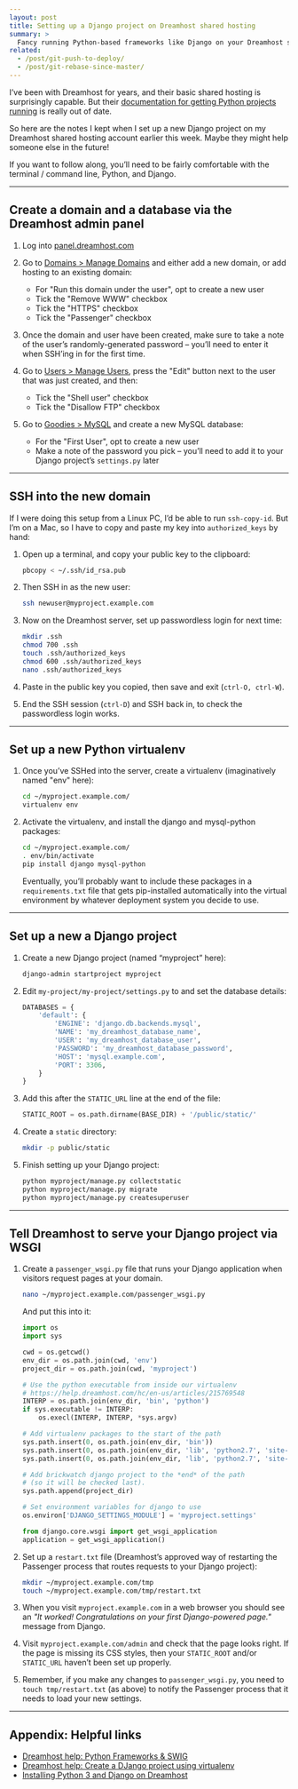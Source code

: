 ```yaml
---
layout: post
title: Setting up a Django project on Dreamhost shared hosting
summary: >
  Fancy running Python-based frameworks like Django on your Dreamhost shared hosting? The Dreamhost docs are pretty out of date, but I’ve got you sorted.
related:
  - /post/git-push-to-deploy/
  - /post/git-rebase-since-master/
---
```


I’ve been with Dreamhost for years, and their basic shared hosting is surprisingly capable. But their [documentation for getting Python projects running](https://help.dreamhost.com/hc/en-us/sections/203851738-Python-Frameworks-SWIG) is really out of date.

So here are the notes I kept when I set up a new Django project on my Dreamhost shared hosting account earlier this week. Maybe they might help someone else in the future!

If you want to follow along, you’ll need to be fairly comfortable with the terminal / command line, Python, and Django.

---

## Create a domain and a database via the Dreamhost admin panel

1. Log into [panel.dreamhost.com](https://panel.dreamhost.com)
1. Go to [Domains > Manage Domains](https://panel.dreamhost.com/index.cgi?tree=domain.manage) and either add a new domain, or add hosting to an existing domain:
    - For "Run this domain under the user", opt to create a new user
    - Tick the "Remove WWW" checkbox
    - Tick the "HTTPS" checkbox
    - Tick the "Passenger" checkbox

1. Once the domain and user have been created, make sure to take a note of the user’s randomly-generated password – you’ll need to enter it when SSH’ing in for the first time.
1. Go to [Users > Manage Users](https://panel.dreamhost.com/index.cgi?tree=users.users), press the "Edit" button next to the user that was just created, and then:
    - Tick the "Shell user" checkbox
    - Tick the "Disallow FTP" checkbox

1. Go to [Goodies > MySQL](https://panel.dreamhost.com/index.cgi?tree=goodies.mysql) and create a new MySQL database:
    - For the "First User", opt to create a new user
    - Make a note of the password you pick – you’ll need to add it to your Django project’s `settings.py` later

---

## SSH into the new domain

If I were doing this setup from a Linux PC, I’d be able to run `ssh-copy-id`. But I’m on a Mac, so I have to copy and paste my key into `authorized_keys` by hand:

1. Open up a terminal, and copy your public key to the clipboard:

   ```sh
   pbcopy < ~/.ssh/id_rsa.pub
   ```

1. Then SSH in as the new user:

   ```sh
   ssh newuser@myproject.example.com
   ```

1. Now on the Dreamhost server, set up passwordless login for next time:

   ```sh
   mkdir .ssh
   chmod 700 .ssh
   touch .ssh/authorized_keys
   chmod 600 .ssh/authorized_keys
   nano .ssh/authorized_keys
   ```

1. Paste in the public key you copied, then save and exit (`ctrl-O, ctrl-W`).
1. End the SSH session (`ctrl-D`) and SSH back in, to check the passwordless login works.

---

## Set up a new Python virtualenv

1. Once you’ve SSHed into the server, create a virtualenv (imaginatively named "env" here):

   ```sh
   cd ~/myproject.example.com/
   virtualenv env
   ```

1. Activate the virtualenv, and install the django and mysql-python packages:

   ```sh
   cd ~/myproject.example.com/
   . env/bin/activate
   pip install django mysql-python
   ```

    Eventually, you’ll probably want to include these packages in a `requirements.txt` file that gets pip-installed automatically into the virtual environment by whatever deployment system you decide to use.

---

## Set up a new a Django project

1. Create a new Django project (named “myproject” here):

   ```sh
   django-admin startproject myproject
   ```

1. Edit `my-project/my-project/settings.py` to and set the database details:

   ```python
   DATABASES = {
       'default': {
           'ENGINE': 'django.db.backends.mysql',
           'NAME': 'my_dreamhost_database_name',
           'USER': 'my_dreamhost_database_user',
           'PASSWORD': 'my_dreamhost_database_password',
           'HOST': 'mysql.example.com',
           'PORT': 3306,
       }
   }
   ```

1. Add this after the `STATIC_URL` line at the end of the file:

   ```python
   STATIC_ROOT = os.path.dirname(BASE_DIR) + '/public/static/'
   ```

1. Create a `static` directory:

   ```sh
   mkdir -p public/static
   ```

1. Finish setting up your Django project:

   ```sh
   python myproject/manage.py collectstatic
   python myproject/manage.py migrate
   python myproject/manage.py createsuperuser
   ```

---

## Tell Dreamhost to serve your Django project via WSGI

1. Create a `passenger_wsgi.py` file that runs your Django application when visitors request pages at your domain.

   ```sh
   nano ~/myproject.example.com/passenger_wsgi.py
   ```

    And put this into it:

   ```python
   import os
   import sys

   cwd = os.getcwd()
   env_dir = os.path.join(cwd, 'env')
   project_dir = os.path.join(cwd, 'myproject')

   # Use the python executable from inside our virtualenv
   # https://help.dreamhost.com/hc/en-us/articles/215769548
   INTERP = os.path.join(env_dir, 'bin', 'python')
   if sys.executable != INTERP:
       os.execl(INTERP, INTERP, *sys.argv)

   # Add virtualenv packages to the start of the path
   sys.path.insert(0, os.path.join(env_dir, 'bin'))
   sys.path.insert(0, os.path.join(env_dir, 'lib', 'python2.7', 'site-packages'))
   sys.path.insert(0, os.path.join(env_dir, 'lib', 'python2.7', 'site-packages', 'django'))

   # Add brickwatch django project to the *end* of the path
   # (so it will be checked last).
   sys.path.append(project_dir)

   # Set environment variables for django to use
   os.environ['DJANGO_SETTINGS_MODULE'] = 'myproject.settings'

   from django.core.wsgi import get_wsgi_application
   application = get_wsgi_application()
   ```

1. Set up a `restart.txt` file (Dreamhost’s approved way of restarting the Passenger process that routes requests to your Django project):

   ```sh
   mkdir ~/myproject.example.com/tmp
   touch ~/myproject.example.com/tmp/restart.txt
   ```

1. When you visit `myproject.example.com` in a web browser you should see an _"It worked! Congratulations on your first Django-powered page."_ message from Django.
1. Visit `myproject.example.com/admin` and check that the page looks right. If the page is missing its CSS styles, then your `STATIC_ROOT` and/or `STATIC_URL` haven’t been set up properly.
1. Remember, if you make any changes to `passenger_wsgi.py`, you need to `touch tmp/restart.txt` (as above) to notify the Passenger process that it needs to load your new settings.

---

## Appendix: Helpful links

* [Dreamhost help: Python Frameworks & SWIG](https://help.dreamhost.com/hc/en-us/sections/203851738-Python-Frameworks-SWIG)
* [Dreamhost help: Create a DJango project using virtualenv](https://help.dreamhost.com/hc/en-us/articles/215319648-How-to-create-a-Django-project-using-virtualenv)
* [Installing Python 3 and Django on Dreamhost](http://blog.mattwoodward.com/2016/06/installing-python-3-and-django-on.html)
